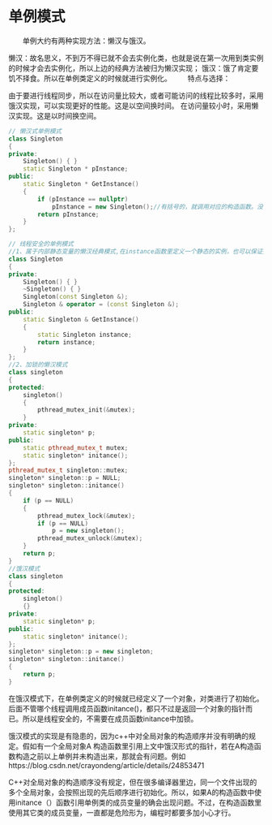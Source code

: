 # 单例模式
　　单例大约有两种实现方法：懒汉与饿汉。

懒汉：故名思义，不到万不得已就不会去实例化类，也就是说在第一次用到类实例的时候才会去实例化，所以上边的经典方法被归为懒汉实现；
饿汉：饿了肯定要饥不择食。所以在单例类定义的时候就进行实例化。
　　特点与选择：

由于要进行线程同步，所以在访问量比较大，或者可能访问的线程比较多时，采用饿汉实现，可以实现更好的性能。这是以空间换时间。
在访问量较小时，采用懒汉实现。这是以时间换空间。
```cpp
// 懒汉式单例模式
class Singleton
{
private:
	Singleton() { }
	static Singleton * pInstance;
public:
	static Singleton * GetInstance()
	{
		if (pInstance == nullptr)
			pInstance = new Singleton();//有括号的，就调用对应的构造函数。没有加括号，如果有自定义的不带参数的构造函数，则调用该构造函数；如果没有定义构造函数，就调用默认的不带参数的构造函数。
		return pInstance;
	}
};

// 线程安全的单例模式
//1、属于内部静态变量的懒汉经典模式,在instance函数里定义一个静态的实例，也可以保证拥有唯一实例，在返回时只需要返回其指针就可以了。
class Singleton
{
private:
	Singleton() { }
	~Singleton() { }
	Singleton(const Singleton &);
	Singleton & operator = (const Singleton &);
public:
	static Singleton & GetInstance()
	{
		static Singleton instance;
		return instance;
	}
};
//2、加锁的懒汉模式
class singleton
{
protected:
    singleton()
    {
        pthread_mutex_init(&mutex);
    }
private:
    static singleton* p;
public:
    static pthread_mutex_t mutex;
    static singleton* initance();
};
pthread_mutex_t singleton::mutex;
singleton* singleton::p = NULL;
singleton* singleton::initance()
{
    if (p == NULL)
    {
        pthread_mutex_lock(&mutex);
        if (p == NULL)
            p = new singleton();
        pthread_mutex_unlock(&mutex);
    }
    return p;
}
//饿汉模式
class singleton
{
protected:
    singleton()
    {}
private:
    static singleton* p;
public:
    static singleton* initance();
};
singleton* singleton::p = new singleton;
singleton* singleton::initance()
{
    return p;
}
```
在饿汉模式下，在单例类定义的时候就已经定义了一个对象，对类进行了初始化。后面不管哪个线程调用成员函数initance()，都只不过是返回一个对象的指针而已。所以是线程安全的，不需要在成员函数initance中加锁。

饿汉模式的实现是有隐患的，因为c++中对全局对象的构造顺序并没有明确的规定。假如有一个全局对象A 构造函数里引用上文中饿汉形式的指针，若在A构造函数构造之前以上单例并未构造出来，那就会有问题。例如https://blog.csdn.net/crayondeng/article/details/24853471

C++对全局对象的构造顺序没有规定，但在很多编译器里边，同一个文件出现的多个全局对象，会按照出现的先后顺序进行初始化。所以，如果A的构造函数中使用initance（）函数引用单例类的成员变量的确会出现问题。不过，在构造函数里使用其它类的成员变量，一直都是危险形为，编程时都要多加小心才行。
